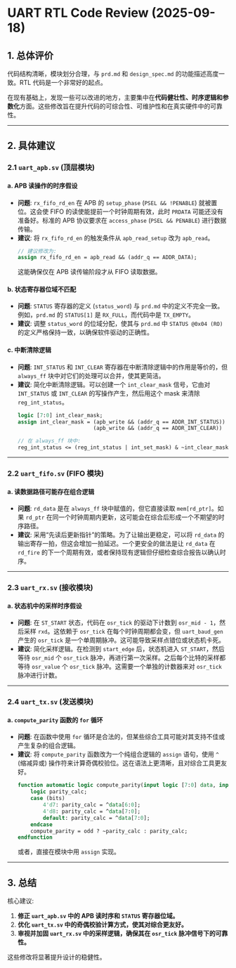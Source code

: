 # UART RTL Code Review (2025-09-18)

## 1. 总体评价

代码结构清晰，模块划分合理，与 `prd.md` 和 `design_spec.md` 的功能描述高度一致。RTL 代码是一个非常好的起点。

在现有基础上，发现一些可以改进的地方，主要集中在**代码健壮性、时序逻辑和参数化**方面。这些修改旨在提升代码的可综合性、可维护性和在真实硬件中的可靠性。

---

## 2. 具体建议

### 2.1 `uart_apb.sv` (顶层模块)

#### a. APB 读操作的时序假设

- **问题**: `rx_fifo_rd_en` 在 APB 的 `setup_phase` (`PSEL && !PENABLE`) 就被置位。这会使 FIFO 的读使能提前一个时钟周期有效，此时 `PRDATA` 可能还没有准备好。标准的 APB 协议要求在 `access_phase` (`PSEL && PENABLE`) 进行数据传输。
- **建议**: 将 `rx_fifo_rd_en` 的触发条件从 `apb_read_setup` 改为 `apb_read`。
  ```systemverilog
  // 建议修改为:
  assign rx_fifo_rd_en = apb_read && (addr_q == ADDR_DATA);
  ```
  这能确保仅在 APB 读传输阶段才从 FIFO 读取数据。

#### b. 状态寄存器位域不匹配

- **问题**: `STATUS` 寄存器的定义 (`status_word`) 与 `prd.md` 中的定义不完全一致。例如，`prd.md` 的 `STATUS[1]` 是 `RX_FULL`，而代码中是 `TX_EMPTY`。
- **建议**: 调整 `status_word` 的位域分配，使其与 `prd.md` 中 `STATUS @0x04 (RO)` 的定义严格保持一致，以确保软件驱动的正确性。

#### c. 中断清除逻辑

- **问题**: `INT_STATUS` 和 `INT_CLEAR` 寄存器在中断清除逻辑中的作用是等价的，但 `always_ff` 块中对它们的处理可以合并，使其更简洁。
- **建议**: 简化中断清除逻辑。可以创建一个 `int_clear_mask` 信号，它由对 `INT_STATUS` 或 `INT_CLEAR` 的写操作产生，然后用这个 mask 来清除 `reg_int_status`。
  ```systemverilog
  logic [7:0] int_clear_mask;
  assign int_clear_mask = (apb_write && (addr_q == ADDR_INT_STATUS)) ? PWDATA[7:0] :
                          (apb_write && (addr_q == ADDR_INT_CLEAR))  ? PWDATA[7:0] : 8'd0;

  // 在 always_ff 块中:
  reg_int_status <= (reg_int_status | int_set_mask) & ~int_clear_mask;
  ```

---

### 2.2 `uart_fifo.sv` (FIFO 模块)

#### a. 读数据路径可能存在组合逻辑

- **问题**: `rd_data` 是在 `always_ff` 块中赋值的，但它直接读取 `mem[rd_ptr]`。如果 `rd_ptr` 在同一个时钟周期内更新，这可能会在综合后形成一个不期望的时序路径。
- **建议**: 采用“先读后更新指针”的策略。为了让输出更稳定，可以将 `rd_data` 的输出寄存一拍，但这会增加一拍延迟。一个更安全的做法是让 `rd_data` 在 `rd_fire` 的下一个周期有效，或者保持现有逻辑但仔细检查综合报告以确认时序。

---

### 2.3 `uart_rx.sv` (接收模块)

#### a. 状态机中的采样时序假设

- **问题**: 在 `ST_START` 状态，代码在 `osr_tick` 的驱动下计数到 `osr_mid - 1`，然后采样 `rxd`。这依赖于 `osr_tick` 在每个时钟周期都会变，但 `uart_baud_gen` 产生的 `osr_tick` 是一个单周期脉冲。这可能导致采样点错位或状态机卡死。
- **建议**: 简化采样逻辑。在检测到 `start_edge` 后，状态机进入 `ST_START`，然后等待 `osr_mid` 个 `osr_tick` 脉冲，再进行第一次采样。之后每个比特的采样都等待 `osr_value` 个 `osr_tick` 脉冲。这需要一个单独的计数器来对 `osr_tick` 脉冲进行计数。

---

### 2.4 `uart_tx.sv` (发送模块)

#### a. `compute_parity` 函数的 `for` 循环

- **问题**: 在函数中使用 `for` 循环是合法的，但某些综合工具可能对其支持不佳或产生复杂的组合逻辑。
- **建议**: 将 `compute_parity` 函数改为一个纯组合逻辑的 `assign` 语句，使用 `^` (缩减异或) 操作符来计算奇偶校验位。这在语法上更清晰，且对综合工具更友好。
  ```systemverilog
  function automatic logic compute_parity(input logic [7:0] data, input logic [3:0] bits, input logic odd);
      logic parity_calc;
      case (bits)
          4'd7: parity_calc = ^data[6:0];
          4'd8: parity_calc = ^data[7:0];
          default: parity_calc = ^data[7:0];
      endcase
      compute_parity = odd ? ~parity_calc : parity_calc;
  endfunction
  ```
  或者，直接在模块中用 `assign` 实现。

---

## 3. 总结

核心建议:
1.  **修正 `uart_apb.sv` 中的 APB 读时序和 `STATUS` 寄存器位域。**
2.  **优化 `uart_tx.sv` 中的奇偶校验计算方式，使其对综合更友好。**
3.  **审视并加固 `uart_rx.sv` 中的采样逻辑，确保其在 `osr_tick` 脉冲信号下的可靠性。**

这些修改将显著提升设计的稳健性。
